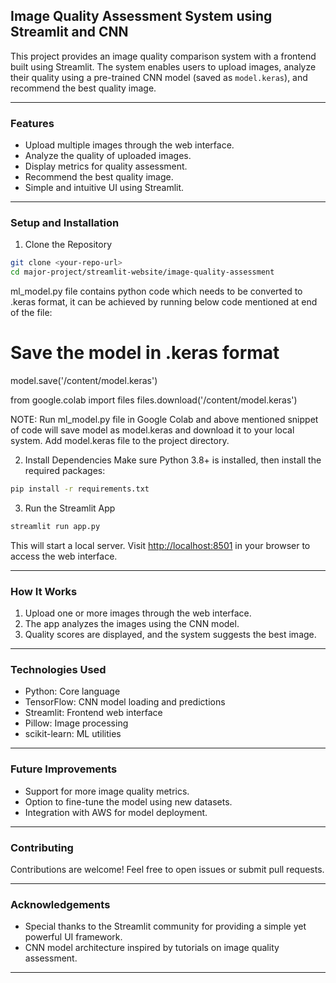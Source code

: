 ## Image Quality Assessment System using Streamlit and CNN

This project provides an image quality comparison system with a frontend built using Streamlit. The system enables users to upload images, analyze their quality using a pre-trained CNN model (saved as `model.keras`), and recommend the best quality image.

---

### Features
- Upload multiple images through the web interface.
- Analyze the quality of uploaded images.
- Display metrics for quality assessment.
- Recommend the best quality image.
- Simple and intuitive UI using Streamlit.

---

### Setup and Installation

1. Clone the Repository


```bash
git clone <your-repo-url>
cd major-project/streamlit-website/image-quality-assessment
```
ml_model.py file contains python code which needs to be converted to .keras format, it can be achieved by running below code mentioned at end of the file:

# Save the model in .keras format
model.save('/content/model.keras')

from google.colab import files
files.download('/content/model.keras')

NOTE: Run ml_model.py file in Google Colab and above mentioned snippet of code will save model as model.keras and download it to your local system. Add model.keras file to the project directory.

2. Install Dependencies
Make sure Python 3.8+ is installed, then install the required packages:

```bash
pip install -r requirements.txt
```

3. Run the Streamlit App
```bash
streamlit run app.py
```
This will start a local server. Visit [http://localhost:8501](http://localhost:8501) in your browser to access the web interface.

---

### How It Works
1. Upload one or more images through the web interface.
2. The app analyzes the images using the CNN model.
3. Quality scores are displayed, and the system suggests the best image.

---

### Technologies Used
- Python: Core language
- TensorFlow: CNN model loading and predictions
- Streamlit: Frontend web interface
- Pillow: Image processing
- scikit-learn: ML utilities

---

### Future Improvements
- Support for more image quality metrics.
- Option to fine-tune the model using new datasets.
- Integration with AWS for model deployment.

---

### Contributing
Contributions are welcome! Feel free to open issues or submit pull requests.

---

### Acknowledgements
- Special thanks to the Streamlit community for providing a simple yet powerful UI framework.
- CNN model architecture inspired by tutorials on image quality assessment.

---
